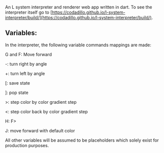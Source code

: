 An L system interpreter and renderer web app written in dart. To see the interpreter itself go to [https://codadillo.github.io/l-system-interpreter/build/](https://codadillo.github.io/l-system-interpreter/build/).

## Variables:
In the interpreter, the following variable commands mappings are made:

G and F: Move forward

-: turn right by angle

+: turn left by angle

[: save state

]: pop state

\>: step color by color gradient step

\<: step color back by color gradient step

H: F>

J: move forward with default color

All other variables will be assumed to be placeholders which solely exist for production purposes.
